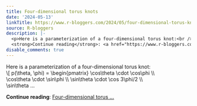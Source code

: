 ```yaml
---
title: Four-dimensional torus knots
date: '2024-05-13'
linkTitle: https://www.r-bloggers.com/2024/05/four-dimensional-torus-knots/
source: R-bloggers
description: |-
  <p>Here is a parameterization of a four-dimensional torus knot:<br /> \[ p(\theta, \phi) = \begin{pmatrix} \cos\theta \cdot \cos\phi \\<br /> \cos\theta \cdot \sin\phi \\ \sin\theta \cdot \cos 3\phi/2 \\<br /> \sin\theta ...</p>
  <strong>Continue reading</strong>: <a href="https://www.r-bloggers.com/2024/05/four-dimensional-torus-knots/">Four-dimensional torus ...
disable_comments: true
---
```

<p>Here is a parameterization of a four-dimensional torus knot:<br /> \[ p(\theta, \phi) = \begin{pmatrix} \cos\theta \cdot \cos\phi \\<br /> \cos\theta \cdot \sin\phi \\ \sin\theta \cdot \cos 3\phi/2 \\<br /> \sin\theta ...</p>
<strong>Continue reading</strong>: <a href="https://www.r-bloggers.com/2024/05/four-dimensional-torus-knots/">Four-dimensional torus ...